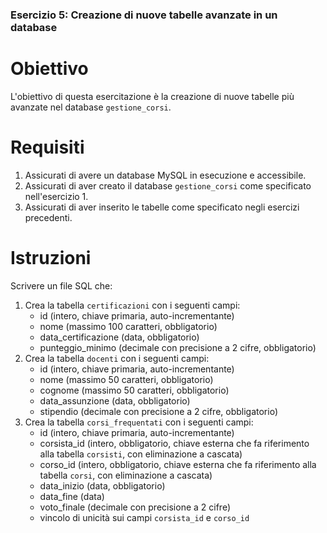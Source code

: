 ### Esercizio 5: Creazione di nuove tabelle avanzate in un database

# Obiettivo
L'obiettivo di questa esercitazione è la creazione di nuove tabelle più avanzate nel database `gestione_corsi`.

# Requisiti
1. Assicurati di avere un database MySQL in esecuzione e accessibile.
2. Assicurati di aver creato il database `gestione_corsi` come specificato nell'esercizio 1.
3. Assicurati di aver inserito le tabelle come specificato negli esercizi precedenti.

# Istruzioni
Scrivere un file SQL che:
1. Crea la tabella `certificazioni` con i seguenti campi:
    - id (intero, chiave primaria, auto-incrementante)
    - nome (massimo 100 caratteri, obbligatorio)
    - data_certificazione (data, obbligatorio)
    - punteggio_minimo (decimale con precisione a 2 cifre, obbligatorio)
2. Crea la tabella `docenti` con i seguenti campi:
    - id (intero, chiave primaria, auto-incrementante)
    - nome (massimo 50 caratteri, obbligatorio)
    - cognome (massimo 50 caratteri, obbligatorio)
    - data_assunzione (data, obbligatorio)
    - stipendio (decimale con precisione a 2 cifre, obbligatorio)
3. Crea la tabella `corsi_frequentati` con i seguenti campi:
    - id (intero, chiave primaria, auto-incrementante)
    - corsista_id (intero, obbligatorio, chiave esterna che fa riferimento alla tabella `corsisti`, con eliminazione a cascata)
    - corso_id (intero, obbligatorio, chiave esterna che fa riferimento alla tabella `corsi`, con eliminazione a cascata)
    - data_inizio (data, obbligatorio)
    - data_fine (data)
    - voto_finale (decimale con precisione a 2 cifre)
    - vincolo di unicità sui campi `corsista_id` e `corso_id`